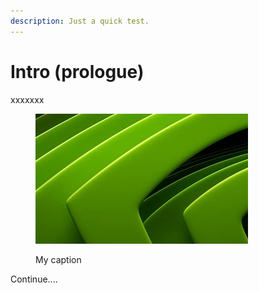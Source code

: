 ```yaml
---
description: Just a quick test.
---
```


# Intro (prologue)

xxxxxxx

<figure><img src=".gitbook/assets/image.png" alt=""><figcaption><p>My caption</p></figcaption></figure>

Continue....

